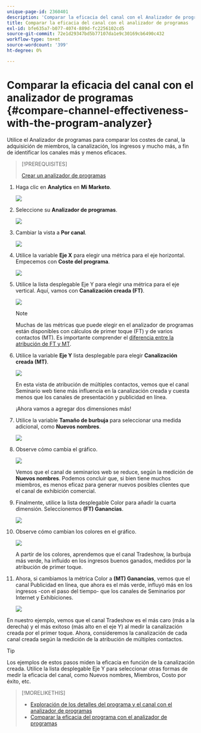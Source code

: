 ```yaml
---
unique-page-id: 2360401
description: 'Comparar la eficacia del canal con el Analizador de programas: Documentos de Marketo: Documentación del producto'
title: Comparar la eficacia del canal con el analizador de programas
exl-id: bfe635a7-b077-4074-889d-fc2256102cd5
source-git-commit: 72e1d29347bd5b77107da1e9c30169cb6490c432
workflow-type: tm+mt
source-wordcount: '399'
ht-degree: 0%

---
```


# Comparar la eficacia del canal con el analizador de programas {#compare-channel-effectiveness-with-the-program-analyzer}

Utilice el Analizador de programas para comparar los costes de canal, la adquisición de miembros, la canalización, los ingresos y mucho más, a fin de identificar los canales más y menos eficaces.

>[!PREREQUISITES]
>
>[Crear un analizador de programas](/help/marketo/product-docs/reporting/revenue-cycle-analytics/program-analytics/create-a-program-analyzer.md)

1. Haga clic en **Analytics** en **Mi Marketo**.

   ![](assets/image2014-9-17-18-3a36-3a13.png)

1. Seleccione su **Analizador de programas**.

   ![](assets/image2014-9-17-18-3a36-3a40.png)

1. Cambiar la vista a **Por canal**.

   ![](assets/image2014-9-17-18-3a36-3a59.png)

1. Utilice la variable **Eje X** para elegir una métrica para el eje horizontal. Empecemos con **Coste del programa**.

   ![](assets/image2014-9-17-18-3a37-3a7.png)

1. Utilice la lista desplegable Eje Y para elegir una métrica para el eje vertical. Aquí, vamos con **Canalización creada (FT)**.

   ![](assets/image2014-9-17-18-3a37-3a50.png)

   >[!NOTE]
   >
   >Muchas de las métricas que puede elegir en el analizador de programas están disponibles con cálculos de primer toque (FT) y de varios contactos (MT). Es importante comprender el [diferencia entre la atribución de FT y MT](/help/marketo/product-docs/reporting/revenue-cycle-analytics/revenue-tools/attribution/understanding-attribution.md).

1. Utilice la variable **Eje Y** lista desplegable para elegir **Canalización creada (MT)**.

   ![](assets/image2014-9-17-18-3a39-3a5.png)

   En esta vista de atribución de múltiples contactos, vemos que el canal Seminario web tiene más influencia en la canalización creada y cuesta menos que los canales de presentación y publicidad en línea.

   ¡Ahora vamos a agregar dos dimensiones más!

1. Utilice la variable **Tamaño de burbuja** para seleccionar una medida adicional, como **Nuevos nombres**.

   ![](assets/image2014-9-17-18-3a39-3a36.png)

1. Observe cómo cambia el gráfico.

   ![](assets/image2014-9-17-18-3a39-3a55.png)

   Vemos que el canal de seminarios web se reduce, según la medición de **Nuevos nombres**. Podemos concluir que, si bien tiene muchos miembros, es menos eficaz para generar nuevos posibles clientes que el canal de exhibición comercial.

1. Finalmente, utilice la lista desplegable Color para añadir la cuarta dimensión. Seleccionemos **(FT) Ganancias**.

   ![](assets/image2014-9-17-18-3a41-3a7.png)

1. Observe cómo cambian los colores en el gráfico.

   ![](assets/image2014-9-17-18-3a41-3a19.png)

   A partir de los colores, aprendemos que el canal Tradeshow, la burbuja más verde, ha influido en los ingresos buenos ganados, medidos por la atribución de primer toque.

1. Ahora, si cambiamos la métrica Color a **(MT) Ganancias**, vemos que el canal Publicidad en línea, que ahora es el más verde, influyó más en los ingresos -con el paso del tiempo- que los canales de Seminarios por Internet y Exhibiciones.

   ![](assets/image2014-9-17-18-3a41-3a40.png)

En nuestro ejemplo, vemos que el canal Tradeshow es el más caro (más a la derecha) y el más exitoso (más alto en el eje Y) al medir la canalización creada por el primer toque. Ahora, consideremos la canalización de cada canal creada según la medición de la atribución de múltiples contactos.

>[!TIP]
>
>Los ejemplos de estos pasos miden la eficacia en función de la canalización creada. Utilice la lista desplegable Eje Y para seleccionar otras formas de medir la eficacia del canal, como Nuevos nombres, Miembros, Costo por éxito, etc.

>[!MORELIKETHIS]
>
>* [Exploración de los detalles del programa y el canal con el analizador de programas](/help/marketo/product-docs/reporting/revenue-cycle-analytics/program-analytics/explore-program-and-channel-details-with-the-program-analyzer.md)
>* [Comparar la eficacia del programa con el analizador de programas](/help/marketo/product-docs/reporting/revenue-cycle-analytics/program-analytics/compare-program-effectiveness-with-the-program-analyzer.md)

